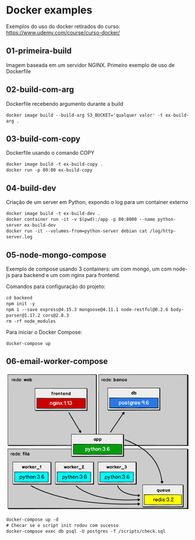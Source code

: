 # Docker examples

Exemplos do uso do docker retirados do curso: https://www.udemy.com/course/curso-docker/

## 01-primeira-build

Imagem baseada em um servidor NGINX. Primeiro exemplo de uso de Dockerfile

## 02-build-com-arg

Dockerfile recebendo argumento durante a build

```
docker image build --build-arg S3_BUCKET='qualquer valor' -t ex-build-arg .
```

## 03-build-com-copy

Dockerfile usando o comando COPY

```
docker image build -t ex-build-copy .
docker run -p 80:80 ex-build-copy
```

## 04-build-dev

Criação de um server em Python, expondo o log para um container externo

```
docker image build -t ex-build-dev .
docker container run -it -v $(pwd):/app -p 80:8000 --name python-server ex-build-dev
docker run -it --volumes-from=python-server debian cat /log/http-server.log
```

## 05-node-mongo-compose

Exemplo de compose usando 3 containers: um com mongo, um com node-js para backend e um com nginx para frontend.

Comandos para configuração do projeto:

```
cd backend
npm init -y
npm i --save express@4.15.3 mongoose@4.11.1 node-restful@0.2.6 body-parser@1.17.2 cors@2.8.3
rm -rf node_modules
```

Para iniciar o Docker Compose:

```
docker-compose up
```

## 06-email-worker-compose

![Diagrama](emailWorkers.png)

```
docker-compose up -d
# Checar se o script init rodou com sucesso 
docker-compose exec db psql -U postgres -f /scripts/check.sql
```